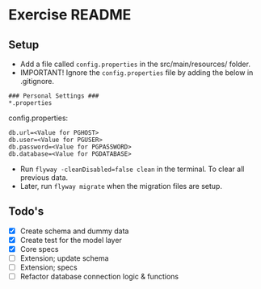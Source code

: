 # Exercise README

## Setup
- Add a file called `config.properties` in the src/main/resources/ folder.
- IMPORTANT! Ignore the `config.properties` file by adding the below in .gitignore.
```
### Personal Settings ###
*.properties
```

config.properties:  
```
db.url=<Value for PGHOST>
db.user=<Value for PGUSER>
db.password=<Value for PGPASSWORD>
db.database=<Value for PGDATABASE>
```

- Run `flyway -cleanDisabled=false clean` in the terminal. To clear all previous data.
- Later, run `flyway migrate` when the migration files are setup.

## Todo's
- [x] Create schema and dummy data
- [x] Create test for the model layer
- [x] Core specs
- [ ] Extension; update schema
- [ ] Extension; specs
- [ ] Refactor database connection logic & functions